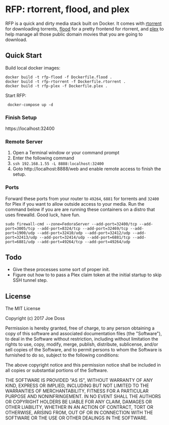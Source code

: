 # RFP: rtorrent, flood, and plex

RFP is a quick and dirty media stack built on Docker. It comes with [rtorrent](https://github.com/rakshasa/rtorrent) for downloading torrents, [flood](https://github.com/jfurrow/flood) for a pretty frontend for rtorrent, and [plex](https://www.plex.tv/) to help manage all those public domain movies that you are going to download.

## Quick Start

Build local docker images:

```
docker build -t rfp-flood -f Dockerfile.flood .
docker build -t rfp-rtorrent -f Dockerfile.rtorrent .
docker build -t rfp-plex -f Dockerfile.plex .
```

Start RFP:

` docker-compose up -d`

### Finish Setup

https://localhost:32400


### Remote Server

1. Open a Terminal window or your command prompt
2. Enter the following command
3. `ssh 192.168.1.55 -L 8888:localhost:32400`
4. Goto http://localhost:8888/web and enable remote access to finish the setup.

### Ports

Forward these ports from your router to `49264`, `6881` for torrents and `32400` for Plex if you want to allow outside access to your media. Run the command below if you are are running these containers on a distro that uses firewalld. Good luck, have fun.

`sudo firewall-cmd --zone=FedoraServer --add-port=32400/tcp --add-port=3005/tcp --add-port=8324/tcp --add-port=32469/tcp --add-port=1900/udp --add-port=32410/udp --add-port=32412/udp --add-port=32413/udp --add-port=32414/udp --add-port=6881/tcp --add-port=6881/udp --add-port=49264/tcp --add-port=49264/udp`


## Todo

* Give these processes some sort of proper init.
* Figure out how to to pass a Plex claim token at the initial startup to skip SSH tunnel step.

## License

The MIT License

Copyright (c) 2017 Joe Doss

Permission is hereby granted, free of charge, to any person obtaining a copy
of this software and associated documentation files (the "Software"), to deal
in the Software without restriction, including without limitation the rights
to use, copy, modify, merge, publish, distribute, sublicense, and/or sell
copies of the Software, and to permit persons to whom the Software is
furnished to do so, subject to the following conditions:

The above copyright notice and this permission notice shall be included in
all copies or substantial portions of the Software.

THE SOFTWARE IS PROVIDED "AS IS", WITHOUT WARRANTY OF ANY KIND, EXPRESS OR
IMPLIED, INCLUDING BUT NOT LIMITED TO THE WARRANTIES OF MERCHANTABILITY,
FITNESS FOR A PARTICULAR PURPOSE AND NONINFRINGEMENT. IN NO EVENT SHALL THE
AUTHORS OR COPYRIGHT HOLDERS BE LIABLE FOR ANY CLAIM, DAMAGES OR OTHER
LIABILITY, WHETHER IN AN ACTION OF CONTRACT, TORT OR OTHERWISE, ARISING FROM,
OUT OF OR IN CONNECTION WITH THE SOFTWARE OR THE USE OR OTHER DEALINGS IN
THE SOFTWARE.
